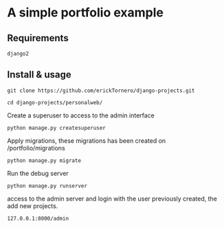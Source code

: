 # A simple portfolio example

## Requirements 
```
django2
```

## Install & usage


```
git clone https://github.com/erickTornero/django-projects.git
```

```
cd django-projects/personalweb/
```

Create a superuser to access to the admin interface

```
python manage.py createsuperuser
```

Apply migrations, these migrations has been created on /portfolio/migrations

```
python manage.py migrate
```

Run the debug server 

```
python manage.py runserver
```

access to the admin server and login with the user previously created, the add new projects.

```
127.0.0.1:8000/admin
```